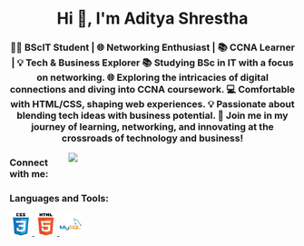 <h1 align="center">Hi 👋, I'm Aditya Shrestha</h1>
<h3 align="center">👨‍🎓 BScIT Student | 🌐 Networking Enthusiast | 📚 CCNA Learner | 💡 Tech & Business Explorer 📚 Studying BSc in IT with a focus on networking. 🌐 Exploring the intricacies of digital connections and diving into CCNA coursework. 💻 Comfortable with HTML/CSS, shaping web experiences. 💡 Passionate about blending tech ideas with business potential. 🚀 Join me in my journey of learning, networking, and innovating at the crossroads of technology and business!</h3>
<img align="right" width="400px" src="https://miro.medium.com/v2/resize:fit:1358/0*ygaHmPjQnVmEApdT.gif">


<h3 align="left">Connect with me:</h3>
<p align="left">
</p>

<h3 align="left">Languages and Tools:</h3>
<p align="left"> <a href="https://www.w3schools.com/css/" target="_blank" rel="noreferrer"> <img src="https://raw.githubusercontent.com/devicons/devicon/master/icons/css3/css3-original-wordmark.svg" alt="css3" width="40" height="40"/> </a> <a href="https://www.w3.org/html/" target="_blank" rel="noreferrer"> <img src="https://raw.githubusercontent.com/devicons/devicon/master/icons/html5/html5-original-wordmark.svg" alt="html5" width="40" height="40"/> </a> <a href="https://www.mysql.com/" target="_blank" rel="noreferrer"> <img src="https://raw.githubusercontent.com/devicons/devicon/master/icons/mysql/mysql-original-wordmark.svg" alt="mysql" width="40" height="40"/> </a> </p>
